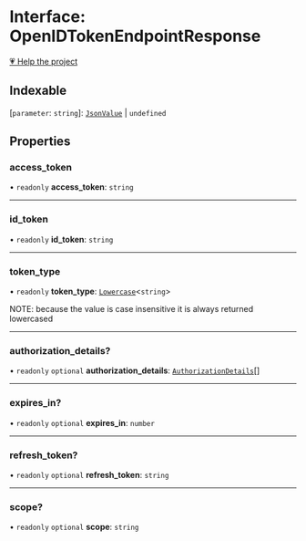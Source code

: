 # Interface: OpenIDTokenEndpointResponse

[💗 Help the project](https://github.com/sponsors/panva)

## Indexable

 \[`parameter`: `string`\]: [`JsonValue`](../type-aliases/JsonValue.md) \| `undefined`

## Properties

### access\_token

• `readonly` **access\_token**: `string`

***

### id\_token

• `readonly` **id\_token**: `string`

***

### token\_type

• `readonly` **token\_type**: [`Lowercase`](https://www.typescriptlang.org/docs/handbook/2/template-literal-types.html#lowercasestringtype)\<`string`\>

NOTE: because the value is case insensitive it is always returned lowercased

***

### authorization\_details?

• `readonly` `optional` **authorization\_details**: [`AuthorizationDetails`](AuthorizationDetails.md)[]

***

### expires\_in?

• `readonly` `optional` **expires\_in**: `number`

***

### refresh\_token?

• `readonly` `optional` **refresh\_token**: `string`

***

### scope?

• `readonly` `optional` **scope**: `string`
